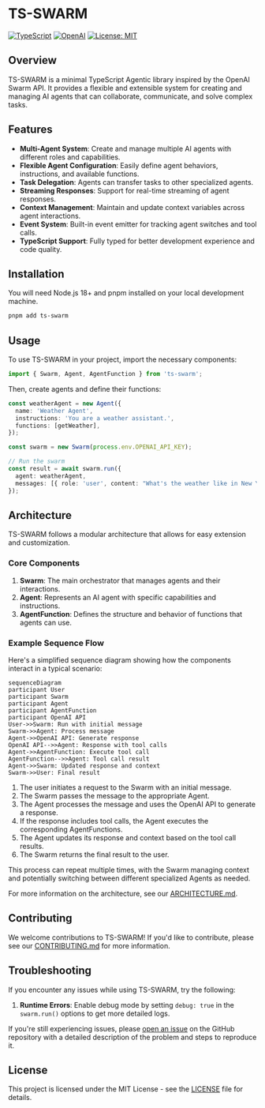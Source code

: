 # TS-SWARM

[![TypeScript](https://img.shields.io/badge/TypeScript-5.6.3-blue.svg)](https://www.typescriptlang.org/)
[![OpenAI](https://img.shields.io/badge/OpenAI-API-green.svg)](https://openai.com/)
[![License: MIT](https://img.shields.io/badge/License-MIT-yellow.svg)](https://opensource.org/licenses/MIT)

## Overview

TS-SWARM is a minimal TypeScript Agentic library inspired by the OpenAI Swarm API. It provides a flexible and extensible system for creating and managing AI agents that can collaborate, communicate, and solve complex tasks.

## Features

- **Multi-Agent System**: Create and manage multiple AI agents with different roles and capabilities.
- **Flexible Agent Configuration**: Easily define agent behaviors, instructions, and available functions.
- **Task Delegation**: Agents can transfer tasks to other specialized agents.
- **Streaming Responses**: Support for real-time streaming of agent responses.
- **Context Management**: Maintain and update context variables across agent interactions.
- **Event System**: Built-in event emitter for tracking agent switches and tool calls.
- **TypeScript Support**: Fully typed for better development experience and code quality.

## Installation

You will need Node.js 18+ and pnpm installed on your local development machine.

```bash
pnpm add ts-swarm
```

## Usage

To use TS-SWARM in your project, import the necessary components:

```typescript
import { Swarm, Agent, AgentFunction } from 'ts-swarm';
```

Then, create agents and define their functions:

```typescript
const weatherAgent = new Agent({
  name: 'Weather Agent',
  instructions: 'You are a weather assistant.',
  functions: [getWeather],
});

const swarm = new Swarm(process.env.OPENAI_API_KEY);

// Run the swarm
const result = await swarm.run({
  agent: weatherAgent,
  messages: [{ role: 'user', content: "What's the weather like in New York?" }],
});
```

## Architecture

TS-SWARM follows a modular architecture that allows for easy extension and customization.

### Core Components

1. **Swarm**: The main orchestrator that manages agents and their interactions.
2. **Agent**: Represents an AI agent with specific capabilities and instructions.
3. **AgentFunction**: Defines the structure and behavior of functions that agents can use.

### Example Sequence Flow

Here's a simplified sequence diagram showing how the components interact in a typical scenario:

```mermaid
sequenceDiagram
participant User
participant Swarm
participant Agent
participant AgentFunction
participant OpenAI API
User->>Swarm: Run with initial message
Swarm->>Agent: Process message
Agent->>OpenAI API: Generate response
OpenAI API-->>Agent: Response with tool calls
Agent->>AgentFunction: Execute tool call
AgentFunction-->>Agent: Tool call result
Agent->>Swarm: Updated response and context
Swarm->>User: Final result
```

1. The user initiates a request to the Swarm with an initial message.
2. The Swarm passes the message to the appropriate Agent.
3. The Agent processes the message and uses the OpenAI API to generate a response.
4. If the response includes tool calls, the Agent executes the corresponding AgentFunctions.
5. The Agent updates its response and context based on the tool call results.
6. The Swarm returns the final result to the user.

This process can repeat multiple times, with the Swarm managing context and potentially switching between different specialized Agents as needed.

For more information on the architecture, see our [ARCHITECTURE.md](./ARCHITECTURE.md).

## Contributing

We welcome contributions to TS-SWARM! If you'd like to contribute, please see our [CONTRIBUTING.md](./CONTRIBUTING.md) for more information.

## Troubleshooting

If you encounter any issues while using TS-SWARM, try the following:

1. **Runtime Errors**: Enable debug mode by setting `debug: true` in the `swarm.run()` options to get more detailed logs.

If you're still experiencing issues, please [open an issue](https://github.com/joshmu/ts-swarm/issues) on the GitHub repository with a detailed description of the problem and steps to reproduce it.

## License

This project is licensed under the MIT License - see the [LICENSE](./LICENSE) file for details.
